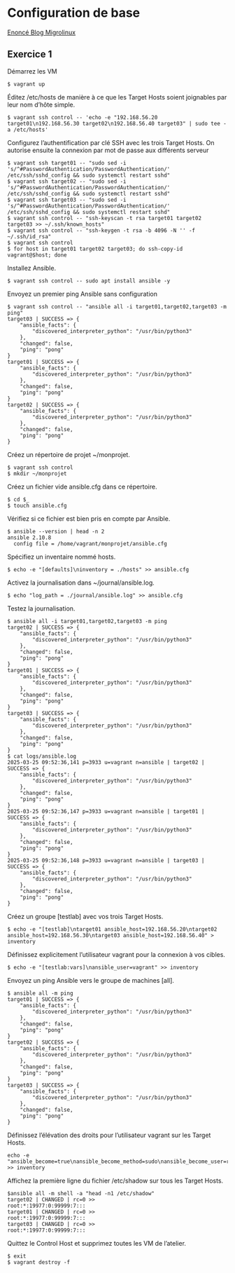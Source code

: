 # Configuration de base
[Enoncé Blog Migrolinux](https://blog.microlinux.fr/formation-ansible-06-configuration/)

## Exercice 1
Démarrez les VM
```console
$ vagrant up
```
Éditez /etc/hosts de manière à ce que les Target Hosts soient joignables par leur nom d’hôte simple.
```console
$ vagrant ssh control -- 'echo -e "192.168.56.20 target01\n192.168.56.30 target02\n192.168.56.40 target03" | sudo tee -a /etc/hosts'
```
Configurez l’authentification par clé SSH avec les trois Target Hosts.
On autorise ensuite la connexion par mot de passe aux différents serveur 
```console
$ vagrant ssh target01 -- "sudo sed -i 's/^#PasswordAuthentication/PasswordAuthentication/' /etc/ssh/sshd_config && sudo systemctl restart sshd"
$ vagrant ssh target02 -- "sudo sed -i 's/^#PasswordAuthentication/PasswordAuthentication/' /etc/ssh/sshd_config && sudo systemctl restart sshd"
$ vagrant ssh target03 -- "sudo sed -i 's/^#PasswordAuthentication/PasswordAuthentication/' /etc/ssh/sshd_config && sudo systemctl restart sshd"
$ vagrant ssh control -- "ssh-keyscan -t rsa target01 target02 target03 >> ~/.ssh/known_hosts"
$ vagrant ssh control -- "ssh-keygen -t rsa -b 4096 -N '' -f ~/.ssh/id_rsa"
$ vagrant ssh control 
$ for host in target01 target02 target03; do ssh-copy-id vagrant@$host; done
```
Installez Ansible.
```console
$ vagrant ssh control -- sudo apt install ansible -y
```
Envoyez un premier ping Ansible sans configuration
```console
$ vagrant ssh control -- "ansible all -i target01,target02,target03 -m ping"
target03 | SUCCESS => {
    "ansible_facts": {
        "discovered_interpreter_python": "/usr/bin/python3"
    },
    "changed": false,
    "ping": "pong"
}
target01 | SUCCESS => {
    "ansible_facts": {
        "discovered_interpreter_python": "/usr/bin/python3"
    },
    "changed": false,
    "ping": "pong"
}
target02 | SUCCESS => {
    "ansible_facts": {
        "discovered_interpreter_python": "/usr/bin/python3"
    },
    "changed": false,
    "ping": "pong"
}
```
Créez un répertoire de projet ~/monprojet.
```console
$ vagrant ssh control
$ mkdir ~/monprojet
```
Créez un fichier vide ansible.cfg dans ce répertoire.
```console
$ cd $_
$ touch ansible.cfg
```
Vérifiez si ce fichier est bien pris en compte par Ansible.
```console
$ ansible --version | head -n 2
ansible 2.10.8
  config file = /home/vagrant/monprojet/ansible.cfg
```
Spécifiez un inventaire nommé hosts.
```console
$ echo -e "[defaults]\ninventory = ./hosts" >> ansible.cfg
```
Activez la journalisation dans ~/journal/ansible.log.
```console
$ echo "log_path = ./journal/ansible.log" >> ansible.cfg 
```
Testez la journalisation.
```console
$ ansible all -i target01,target02,target03 -m ping
target02 | SUCCESS => {
    "ansible_facts": {
        "discovered_interpreter_python": "/usr/bin/python3"
    },
    "changed": false,
    "ping": "pong"
}
target01 | SUCCESS => {
    "ansible_facts": {
        "discovered_interpreter_python": "/usr/bin/python3"
    },
    "changed": false,
    "ping": "pong"
}
target03 | SUCCESS => {
    "ansible_facts": {
        "discovered_interpreter_python": "/usr/bin/python3"
    },
    "changed": false,
    "ping": "pong"
}
$ cat logs/ansible.log 
2025-03-25 09:52:36,141 p=3933 u=vagrant n=ansible | target02 | SUCCESS => {
    "ansible_facts": {
        "discovered_interpreter_python": "/usr/bin/python3"
    },
    "changed": false,
    "ping": "pong"
}
2025-03-25 09:52:36,147 p=3933 u=vagrant n=ansible | target01 | SUCCESS => {
    "ansible_facts": {
        "discovered_interpreter_python": "/usr/bin/python3"
    },
    "changed": false,
    "ping": "pong"
}
2025-03-25 09:52:36,148 p=3933 u=vagrant n=ansible | target03 | SUCCESS => {
    "ansible_facts": {
        "discovered_interpreter_python": "/usr/bin/python3"
    },
    "changed": false,
    "ping": "pong"
}
```
Créez un groupe [testlab] avec vos trois Target Hosts.
```console
$ echo -e "[testlab]\ntarget01 ansible_host=192.168.56.20\ntarget02 ansible_host=192.168.56.30\ntarget03 ansible_host=192.168.56.40" > inventory
```
Définissez explicitement l’utilisateur vagrant pour la connexion à vos cibles.
```console
$ echo -e "[testlab:vars]\nansible_user=vagrant" >> inventory
```
Envoyez un ping Ansible vers le groupe de machines [all].
```console
$ ansible all -m ping
target01 | SUCCESS => {
    "ansible_facts": {
        "discovered_interpreter_python": "/usr/bin/python3"
    },
    "changed": false,
    "ping": "pong"
}
target02 | SUCCESS => {
    "ansible_facts": {
        "discovered_interpreter_python": "/usr/bin/python3"
    },
    "changed": false,
    "ping": "pong"
}
target03 | SUCCESS => {
    "ansible_facts": {
        "discovered_interpreter_python": "/usr/bin/python3"
    },
    "changed": false,
    "ping": "pong"
}
```
Définissez l’élévation des droits pour l’utilisateur vagrant sur les Target Hosts.
```console
echo -e "ansible_become=true\nansible_become_method=sudo\nansible_become_user=root" >> inventory
```
Affichez la première ligne du fichier /etc/shadow sur tous les Target Hosts.
```console
$ansible all -m shell -a "head -n1 /etc/shadow"
target02 | CHANGED | rc=0 >>
root:*:19977:0:99999:7:::
target01 | CHANGED | rc=0 >>
root:*:19977:0:99999:7:::
target03 | CHANGED | rc=0 >>
root:*:19977:0:99999:7:::
```
Quittez le Control Host et supprimez toutes les VM de l’atelier.
```console
$ exit
$ vagrant destroy -f
```

